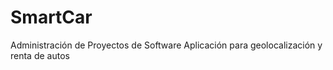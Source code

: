 SmartCar
========
Administración de Proyectos de Software
 Aplicación para geolocalización y renta de autos
